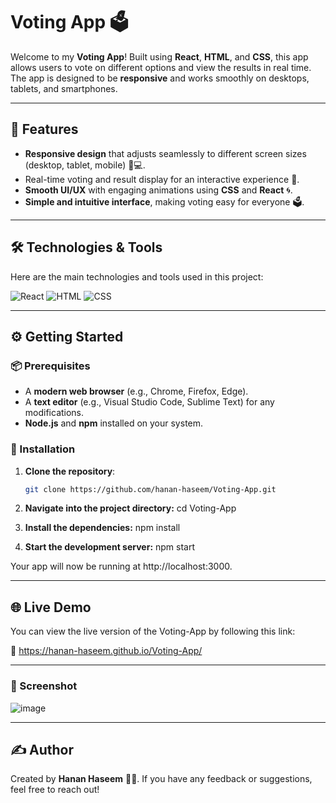 # Voting App 🗳️

Welcome to my **Voting App**! Built using **React**, **HTML**, and **CSS**, this app allows users to vote on different options and view the results in real time. The app is designed to be **responsive** and works smoothly on desktops, tablets, and smartphones.

---

## 🚀 Features

- **Responsive design** that adjusts seamlessly to different screen sizes (desktop, tablet, mobile) 📱💻.
- Real-time voting and result display for an interactive experience 🎉.
- **Smooth UI/UX** with engaging animations using **CSS** and **React** 🌀.
- **Simple and intuitive interface**, making voting easy for everyone 🗳️.

---

## 🛠️ Technologies & Tools

Here are the main technologies and tools used in this project:

![React](https://img.shields.io/badge/-React-61DAFB?style=for-the-badge&logo=react&logoColor=black) ![HTML](https://img.shields.io/badge/-HTML-E34F26?style=for-the-badge&logo=html5&logoColor=white) ![CSS](https://img.shields.io/badge/-CSS-1572B6?style=for-the-badge&logo=css3&logoColor=white)

---

## ⚙️ Getting Started

### 📦 Prerequisites

- A **modern web browser** (e.g., Chrome, Firefox, Edge).
- A **text editor** (e.g., Visual Studio Code, Sublime Text) for any modifications.
- **Node.js** and **npm** installed on your system.

### 🔧 Installation

1. **Clone the repository**:

   ```bash
   git clone https://github.com/hanan-haseem/Voting-App.git

2. **Navigate into the project directory:**
  cd Voting-App

3. **Install the dependencies:**
npm install

4. **Start the development server:**
npm start

Your app will now be running at http://localhost:3000.

---

## 🌐 Live Demo
You can view the live version of the Voting-App by following this link:

🔗 https://hanan-haseem.github.io/Voting-App/

---

### 📸 Screenshot
![image](https://github.com/user-attachments/assets/6e826321-0bdf-4e1e-9a1c-12f783d6453f)



---

## ✍️ Author
Created by **Hanan Haseem** 👨‍💻. If you have any feedback or suggestions, feel free to reach out!

